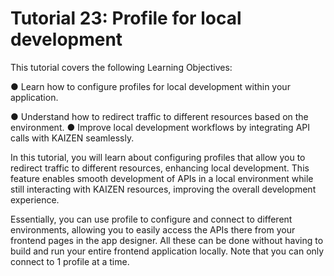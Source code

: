 # Tutorial 23: Profile for local development

This tutorial covers the following Learning Objectives:

● Learn how to configure profiles for local development within your application.

● Understand how to redirect traffic to different resources based on the environment. ● Improve local development workflows by integrating API calls with KAIZEN seamlessly.

In this tutorial, you will learn about configuring profiles that allow you to redirect traffic to different resources, enhancing local development. This feature enables smooth development of APIs in a local environment while still interacting with KAIZEN resources, improving the overall development experience.

Essentially, you can use profile to configure and connect to different environments, allowing you to easily access the APIs there from your frontend pages in the app designer. All these can be done without having to build and run your entire frontend application locally. Note that you can only connect to 1 profile at a time.







